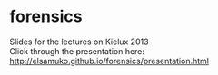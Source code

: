 forensics
=========

Slides for the lectures on Kielux 2013<br>
Click through the presentation here:<br>
http://elsamuko.github.io/forensics/presentation.html
